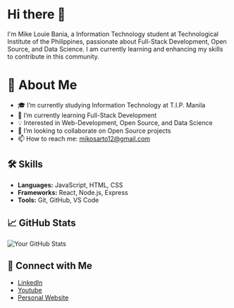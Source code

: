 # Hi there 👋

I'm Mike Louie Bania, a Information Technology student at Technological Institute of the Philippines, passionate about Full-Stack Development, Open Source, and Data Science. I am currently learning and enhancing my skills to contribute in this community.

# 🚀 About Me
- 🎓 I’m currently studying Information Technology at T.I.P. Manila
- 🌱 I’m currently learning Full-Stack Development
- 💡 Interested in Web-Development, Open Source, and Data Science
- 👯 I’m looking to collaborate on Open Source projects
- 📫 How to reach me: [mikosarto12@gmail.com](mailto:mikosarto12@gmail.com)

## 🛠️ Skills
- **Languages:** JavaScript, HTML, CSS
- **Frameworks:** React, Node.js, Express
- **Tools:** Git, GitHub, VS Code

## 📈 GitHub Stats
![Your GitHub Stats](https://github-readme-stats.vercel.app/api?username=MikeLouieBania&show_icons=true&theme=radical)

## 🔗 Connect with Me
- [LinkedIn](https://www.linkedin.com/in/mike-louie-bania-bb3b0b2b1/)
- [Youtube](https://www.youtube.com/@tamamopasta3577)
- [Personal Website](https://portfolio-delta-eight-47.vercel.app/)
